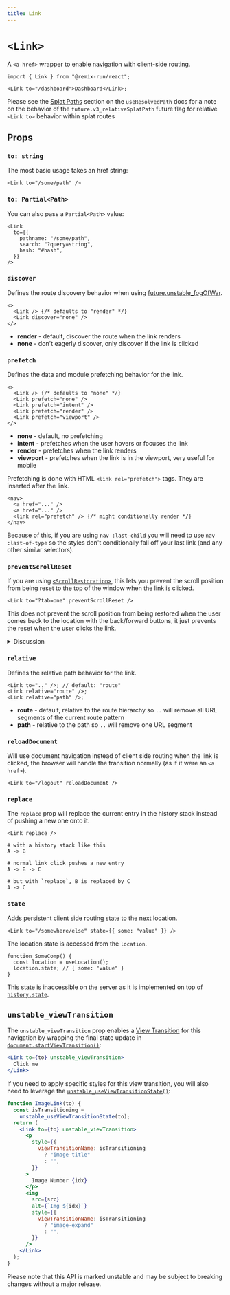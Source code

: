 ```yaml
---
title: Link
---
```


# `<Link>`

A `<a href>` wrapper to enable navigation with client-side routing.

```tsx
import { Link } from "@remix-run/react";

<Link to="/dashboard">Dashboard</Link>;
```

<docs-info>Please see the [Splat Paths][relativesplatpath] section on the `useResolvedPath` docs for a note on the behavior of the `future.v3_relativeSplatPath` future flag for relative `<Link to>` behavior within splat routes</docs-info>

## Props

### `to: string`

The most basic usage takes an href string:

```tsx
<Link to="/some/path" />
```

### `to: Partial<Path>`

You can also pass a `Partial<Path>` value:

```tsx
<Link
  to={{
    pathname: "/some/path",
    search: "?query=string",
    hash: "#hash",
  }}
/>
```

### `discover`

Defines the route discovery behavior when using [future.unstable_fogOfWar][fog-of-war].

```tsx
<>
  <Link /> {/* defaults to "render" */}
  <Link discover="none" />
</>
```

- **render** - default, discover the route when the link renders
- **none** - don't eagerly discover, only discover if the link is clicked

### `prefetch`

Defines the data and module prefetching behavior for the link.

```tsx
<>
  <Link /> {/* defaults to "none" */}
  <Link prefetch="none" />
  <Link prefetch="intent" />
  <Link prefetch="render" />
  <Link prefetch="viewport" />
</>
```

- **none** - default, no prefetching
- **intent** - prefetches when the user hovers or focuses the link
- **render** - prefetches when the link renders
- **viewport** - prefetches when the link is in the viewport, very useful for mobile

Prefetching is done with HTML `<link rel="prefetch">` tags. They are inserted after the link.

```tsx
<nav>
  <a href="..." />
  <a href="..." />
  <link rel="prefetch" /> {/* might conditionally render */}
</nav>
```

Because of this, if you are using `nav :last-child` you will need to use `nav :last-of-type` so the styles don't conditionally fall off your last link (and any other similar selectors).

### `preventScrollReset`

If you are using [`<ScrollRestoration>`][scroll-restoration-component], this lets you prevent the scroll position from being reset to the top of the window when the link is clicked.

```tsx
<Link to="?tab=one" preventScrollReset />
```

This does not prevent the scroll position from being restored when the user comes back to the location with the back/forward buttons, it just prevents the reset when the user clicks the link.

<details>

<summary>Discussion</summary>

An example when you might want this behavior is a list of tabs that manipulate the url search params that aren't at the top of the page. You wouldn't want the scroll position to jump up to the top because it might scroll the toggled content out of the viewport!

```text
      ┌─────────────────────────┐
      │                         ├──┐
      │                         │  │
      │                         │  │ scrolled
      │                         │  │ out of view
      │                         │  │
      │                         │ ◄┘
    ┌─┴─────────────────────────┴─┐
    │                             ├─┐
    │                             │ │ viewport
    │   ┌─────────────────────┐   │ │
    │   │  tab   tab   tab    │   │ │
    │   ├─────────────────────┤   │ │
    │   │                     │   │ │
    │   │                     │   │ │
    │   │ content             │   │ │
    │   │                     │   │ │
    │   │                     │   │ │
    │   └─────────────────────┘   │ │
    │                             │◄┘
    └─────────────────────────────┘

```

</details>

### `relative`

Defines the relative path behavior for the link.

```tsx
<Link to=".." />; // default: "route"
<Link relative="route" />;
<Link relative="path" />;
```

- **route** - default, relative to the route hierarchy so `..` will remove all URL segments of the current route pattern
- **path** - relative to the path so `..` will remove one URL segment

### `reloadDocument`

Will use document navigation instead of client side routing when the link is clicked, the browser will handle the transition normally (as if it were an `<a href>`).

```tsx
<Link to="/logout" reloadDocument />
```

### `replace`

The `replace` prop will replace the current entry in the history stack instead of pushing a new one onto it.

```tsx
<Link replace />
```

```
# with a history stack like this
A -> B

# normal link click pushes a new entry
A -> B -> C

# but with `replace`, B is replaced by C
A -> C
```

### `state`

Adds persistent client side routing state to the next location.

```tsx
<Link to="/somewhere/else" state={{ some: "value" }} />
```

The location state is accessed from the `location`.

```tsx
function SomeComp() {
  const location = useLocation();
  location.state; // { some: "value" }
}
```

This state is inaccessible on the server as it is implemented on top of [`history.state`][history-state].

## `unstable_viewTransition`

The `unstable_viewTransition` prop enables a [View Transition][view-transitions] for this navigation by wrapping the final state update in [`document.startViewTransition()`][document-start-view-transition]:

```jsx
<Link to={to} unstable_viewTransition>
  Click me
</Link>
```

If you need to apply specific styles for this view transition, you will also need to leverage the [`unstable_useViewTransitionState()`][use-view-transition-state]:

```jsx
function ImageLink(to) {
  const isTransitioning =
    unstable_useViewTransitionState(to);
  return (
    <Link to={to} unstable_viewTransition>
      <p
        style={{
          viewTransitionName: isTransitioning
            ? "image-title"
            : "",
        }}
      >
        Image Number {idx}
      </p>
      <img
        src={src}
        alt={`Img ${idx}`}
        style={{
          viewTransitionName: isTransitioning
            ? "image-expand"
            : "",
        }}
      />
    </Link>
  );
}
```

<docs-warning>
Please note that this API is marked unstable and may be subject to breaking changes without a major release.
</docs-warning>

[scroll-restoration-component]: ./scroll-restoration
[history-state]: https://developer.mozilla.org/en-US/docs/Web/API/History/state
[view-transitions]: https://developer.mozilla.org/en-US/docs/Web/API/View_Transitions_API
[document-start-view-transition]: https://developer.mozilla.org/en-US/docs/Web/API/Document/startViewTransition
[use-view-transition-state]: ../hooks/use-view-transition-state
[relativesplatpath]: ../hooks/use-resolved-path#splat-paths
[fog-of-war]: ../guides/fog-of-war
